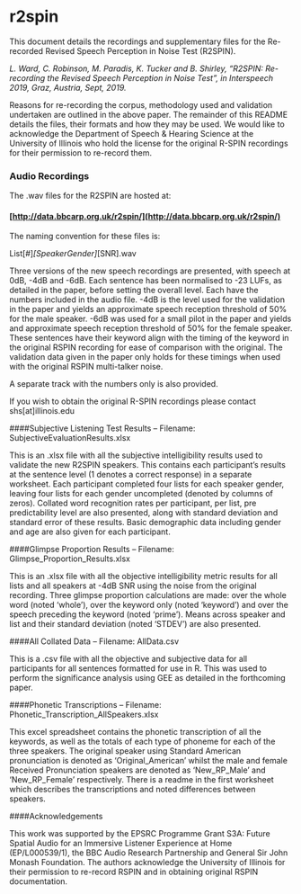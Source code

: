 # r2spin

This document details the recordings and supplementary files for the Re-recorded Revised Speech Perception in Noise Test (R2SPIN). 

*L. Ward, C. Robinson, M. Paradis, K. Tucker and B. Shirley, “R2SPIN: Re-recording the Revised Speech Perception in Noise Test”, in Interspeech 2019, Graz, Austria, Sept, 2019.*

Reasons for re-recording the corpus, methodology used and validation undertaken are outlined in the above paper. The remainder of this README details the files, their formats and how they may be used. 
We would like to acknowledge the Department of Speech & Hearing Science at the University of Illinois who hold the license for the original R-SPIN recordings for their permission to re-record them. 

### Audio Recordings 

The .wav files for the R2SPIN are hosted at:
#### [http://data.bbcarp.org.uk/r2spin/](http://data.bbcarp.org.uk/r2spin/) 

The naming convention for these files is:
 
List[#]_[SpeakerGender]_[SNR].wav

Three versions of the new speech recordings are presented, with speech at 0dB, -4dB and -6dB. Each sentence has been normalised to -23 LUFs, as detailed in the paper, before setting the overall level.  Each have the numbers included in the audio file. -4dB is the level used for the validation in the paper and yields an approximate speech reception threshold of 50% for the male speaker. -6dB was used for a small pilot in the paper and yields and approximate speech reception threshold of 50% for the female speaker. These sentences have their keyword align with the timing of the keyword in the original RSPIN recording for ease of comparison with the original. The validation data given in the paper only holds for these timings when used with the original RSPIN multi-talker noise. 

A separate track with the numbers only is also provided. 

If you wish to obtain the original R-SPIN recordings please contact shs[at]illinois.edu 


####Subjective Listening Test Results – Filename: SubjectiveEvaluationResults.xlsx

This is an .xlsx file with all the subjective intelligibility results used to validate the new R2SPIN speakers. This contains each participant’s results at the sentence level (1 denotes a correct response) in a separate worksheet. Each participant completed four lists for each speaker gender, leaving four lists for each gender uncompleted (denoted by columns of zeros). Collated word recognition rates per participant, per list, pre predictability level are also presented, along with standard deviation and standard error of these results. Basic demographic data including gender and age are also given for each participant. 


####Glimpse Proportion Results – Filename: Glimpse_Proportion_Results.xlsx

This is an .xlsx file with all the objective intelligibility metric results for all lists and all speakers at -4dB SNR using the noise from the original recording. Three glimpse proportion calculations are made: over the whole word (noted ‘whole’), over the keyword only (noted ‘keyword’) and over the speech preceding the keyword (noted ‘prime’). Means across speaker and list and their standard deviation (noted ‘STDEV’) are also presented. 


####All Collated Data – Filename: AllData.csv 

This is a .csv file with all the objective and subjective data for all participants for all sentences formatted for use in R. This was used to perform the significance analysis using GEE as detailed in the forthcoming paper. 


####Phonetic Transcriptions – Filename: Phonetic_Transcription_AllSpeakers.xlsx

This excel spreadsheet contains the phonetic transcription of all the keywords, as well as the totals of each type of phoneme for each of the three speakers. The original speaker using Standard American pronunciation is denoted as ‘Original_American’ whilst the male and female Received Pronunciation speakers are denoted as ‘New_RP_Male’ and ‘New_RP_Female’ respectively. 
There is a readme in the first worksheet which describes the transcriptions and noted differences between speakers.


####Acknowledgements

This work was supported by the EPSRC Programme Grant S3A: Future Spatial Audio for an Immersive Listener Experience at Home (EP/L000539/1), the BBC Audio Research Partnership and General Sir John Monash Foundation. 
The authors acknowledge the University of Illinois for their permission to re-record RSPIN and in obtaining original RSPIN documentation.


